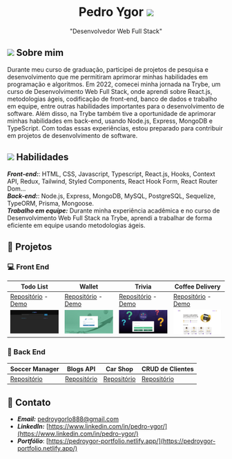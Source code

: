 

<h1 align="center"> Pedro Ygor <img src = "https://raw.githubusercontent.com/MartinHeinz/MartinHeinz/master/wave.gif" width = 20px /> </h1>

<p align="center">"Desenvolvedor Web Full Stack"</p>


## <img src="https://media.giphy.com/media/ObNTw8Uzwy6KQ/giphy.gif" width="15" /> Sobre mim

Durante meu curso de graduação, participei de projetos de pesquisa e desenvolvimento que me permitiram aprimorar minhas habilidades em programação e algoritmos. Em 2022, comecei minha jornada na Trybe, um curso de Desenvolvimento Web Full Stack, onde aprendi sobre React.js, metodologias ágeis, codificação de front-end, banco de dados e trabalho em equipe, entre outras habilidades importantes para o desenvolvimento de software. Além disso, na Trybe também tive a oportunidade de aprimorar minhas habilidades em back-end, usando Node.js, Express, MongoDB e TypeScript. Com todas essas experiências, estou preparado para contribuir em projetos de desenvolvimento de software.

## <img src="https://media2.giphy.com/media/QssGEmpkyEOhBCb7e1/giphy.gif?cid=ecf05e47a0n3gi1bfqntqmob8g9aid1oyj2wr3ds3mg700bl&rid=giphy.gif" width ="15" /> Habilidades

***Front-end:***: HTML, CSS, Javascript, Typescript, React.js, Hooks, Context API, Redux, Tailwind, Styled Components, React Hook Form, React Router Dom... <br/>
***Back-end:***: Node.js, Express, MongoDB, MySQL, PostgreSQL, Sequelize, TypeORM, Prisma, Mongoose. <br/>
***Trabalho em equipe:*** Durante minha experiência acadêmica e no curso de Desenvolvimento Web Full Stack na Trybe, aprendi a trabalhar de forma eficiente em equipe usando metodologias ágeis.

## :file_folder: Projetos

### :computer: Front End

| Todo List    | Wallet | Trivia | Coffee Delivery |
| ------------- |-------------| ----------| -------- |
| [Repositório](https://github.com/pedroygor/desafio-01-ignite-todo-list) - [Demo](https://pedroygor-todo.netlify.app/)  | [Repositório](https://github.com/pedroygor/trybe-wallet) - [Demo](https://pedroygor-trybe-wallet.netlify.app/) | [Repositório](https://github.com/pedroygor/trivia-project) - [Demo](https://pedroygor-trivia.netlify.app/) | [Repositório](https://github.com/pedroygor/coffee-delivery) - [Demo](https://pedroygor-coffee-delivery.netlify.app/) |
|![Todo](./imgs/todo.png) |![Wallet](./imgs/wallet.png) |![Trivia](./imgs/trivia.png) |![Timer](./imgs/coffee.png) |

### :wrench: Back End

| Soccer Manager        | Blogs API           | Car Shop  | CRUD de Clientes |
| ------------- |:-------------:| ----- | ---- |
| [Repositório](https://github.com/pedroygor/trybe-futebol-clube)      | [Repositório](https://github.com/pedroygor/api-de-blogs) | [Repositório](https://github.com/pedroygor/car-shop) | [Repositório](https://github.com/pedroygor/backend-sharenergy)|

## :link: Contato

- ***Email:*** pedroygorlo888@gmail.com
- ***LinkedIn:*** [https://www.linkedin.com/in/pedro-ygor/](https://www.linkedin.com/in/pedro-ygor/)
- ***Portfólio***: [https://pedroygor-portfolio.netlify.app/](https://pedroygor-portfolio.netlify.app/)
